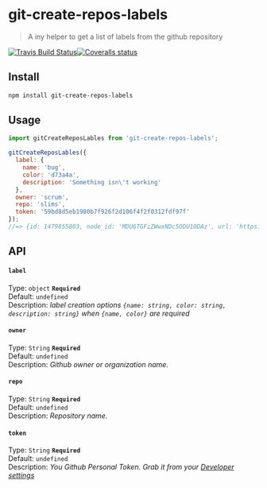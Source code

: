 # git-create-repos-labels
> A iny helper to get a list of labels from the github repository

[![Travis Build Status](https://img.shields.io/travis/Scrum/git-create-repos-labels/master.svg?style=flat-square&label=unix)](https://travis-ci.org/Scrum/git-create-repos-labels)[![Coveralls status](https://img.shields.io/coveralls/Scrum/git-create-repos-labels.svg?style=flat-square)](https://coveralls.io/r/Scrum/git-create-repos-labels)

## Install
```bash
npm install git-create-repos-labels
```

## Usage
```js
import gitCreateReposLables from 'git-create-repos-labels';

gitCreateReposLables({
  label: {
    name: 'bug',
    color: 'd73a4a',
    description: 'Something isn\'t working'
  },
  owner: 'scrum', 
  repo: 'slims', 
  token: '59bd8d5eb1980b7f926f2d106f4f2f0312fdf97f'
});
//=> {id: 1479855803, node_id: 'MDU6TGFiZWwxNDc5ODU1ODAz', url: 'https://api.github.com/repos/post/post-slims/labels/bug', name: 'bug', color: 'd73a4a', description: 'Something isn\'t working', default: true}
```

## API
#### `label`

Type: `object` **`Required`**  
Default: `undefined`  
Description: *label creation options `{name: string, color: string, description: string}` when `{name, color}` are required*

#### `owner`

Type: `String` **`Required`**  
Default: `undefined`  
Description: *Github owner or organization name.*

#### `repo`

Type: `String` **`Required`**  
Default: `undefined`  
Description: *Repository name.*

#### `token`

Type: `String` **`Required`**  
Default: `undefined`  
Description: *You  Github Personal Token. Grab it from your [Developer settings](https://github.com/settings/developers)*
